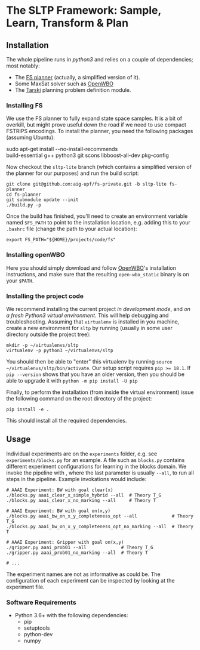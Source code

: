 


# The SLTP Framework: Sample, Learn, Transform & Plan


## Installation

The whole pipeline runs in *python3* and relies on a couple of dependencies; most notably:

* The [FS planner](https://github.com/aig-upf/fs-private/) (actually, a simplified version of it).
* Some MaxSat solver such as [OpenWBO](http://sat.inesc-id.pt/open-wbo/)
* The [Tarski](https://github.com/aig-upf/tarski/) planning problem definition module.


### Installing FS

We use the FS planner to fully expand state space samples. It is a bit of overkill, but might prove
useful down the road if we need to use compact FSTRIPS encodings. To install the planner, you need 
the following packages (assuming Ubuntu):


sudo apt-get install --no-install-recommends \
     build-essential g++ python3 git scons libboost-all-dev pkg-config


Now checkout the `sltp-lite` branch (which contains a simplified version of the planner for our purposes)
and run the build script:

    git clone git@github.com:aig-upf/fs-private.git -b sltp-lite fs-planner
    cd fs-planner
    git submodule update --init
    ./build.py -p

Once the build has finished, you'll need to create an environment variable named `$FS_PATH` to point
to the installation location, e.g. adding this to your `.bashrc` file (change the path to your actual
location):

    export FS_PATH="${HOME}/projects/code/fs"


### Installing openWBO
Here you should simply download and follow 
[OpenWBO](http://sat.inesc-id.pt/open-wbo/)'s installation instructions, and make sure that the resulting
`open-wbo_static` binary is on your `$PATH`.

### Installing the project code

We recommend installing the current project *in development mode*, and *on a fresh Python3 virtual 
environment*. This will help debugging and troubleshooting. Assuming that `virtualenv` is installed in you
machine, create a new environment for `sltp` by running (usually in some user directory outside the project tree):

    mkdir -p ~/virtualenvs/sltp
    virtualenv -p python3 ~/virtualenvs/sltp
    
You should then be able to "enter" this virtualenv by running `source ~/virtualenvs/sltp/bin/activate`.
Our setup script requires `pip >= 18.1`. If `pip --version` shows that you have an older version, 
then you should be able to upgrade it with `python -m pip install -U pip` 

Finally, to perform the installation (from inside the virtual environment) 
issue the following command on the root directory of the project:

    pip install -e .

This should install all the required dependencies.


## Usage

Individual experiments are on the `experiments` folder, e.g. see `experiments/blocks.py` for an example.
A file such as `blocks.py` contains different experiment configurations for learning in the blocks domain.
We invoke the pipeline with <script-name> <experiment-name> <pipeline-steps-to-be-executed>,
where the last parameter is usually `--all`, to run all steps in the pipeline.
Example invokations would include:


    # AAAI Experiment: BW with goal clear(x)
	./blocks.py aaai_clear_x_simple_hybrid --all  # Theory T_G
	./blocks.py aaai_clear_x_no_marking --all     # Theory T

    # AAAI Experiment: BW with goal on(x,y)
	./blocks.py aaai_bw_on_x_y_completeness_opt --all             # Theory T_G
	./blocks.py aaai_bw_on_x_y_completeness_opt_no_marking --all  # Theory T

    # AAAI Experiment: Gripper with goal on(x,y)
	./gripper.py aaai_prob01 --all             # Theory T_G
	./gripper.py aaai_prob01_no_marking --all  # Theory T

    # ...

The experiment names are not as informative as could be.
The configuration of each experiment can be inspected by looking at the experiment file.


### Software Requirements

* Python 3.6+ with the following dependencies:
  - pip
  - setuptools
  - python-dev
  - numpy

